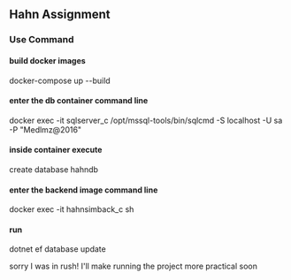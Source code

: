 ## Hahn Assignment

### Use Command

#### build docker images
docker-compose up --build

#### enter the db container command line
docker exec -it sqlserver_c /opt/mssql-tools/bin/sqlcmd -S localhost -U sa -P "Medlmz@2016"
#### inside container execute
create database hahndb
#### enter the backend image command line
docker exec -it hahnsimback_c sh
#### run
dotnet ef database update

sorry I was in rush! I'll make running the project more practical soon

